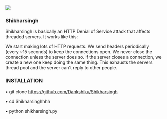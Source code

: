 ![](https://www.dropbox.com/s/h04alol5snf821z/icon.jpg?dl=0)
###                      Shikharsingh
Shikharsingh is basically an HTTP Denial of Service attack that affects threaded servers. It works like this:

We start making lots of HTTP requests.
We send headers periodically (every ~15 seconds) to keep the connections open.
We never close the connection unless the server does so. If the server closes a connection, we create a new one keep doing the same thing.
This exhausts the servers thread pool and the server can't reply to other people.

### INSTALLATION 
 • git clone https://github.com/Dankshiku/Shikharsingh

 • cd Shikharsinghhhh


 • python shikharsingh.py
<!--
**Shikharsinghhhh/Shikharsinghhhh** is a ✨ _special_ ✨ repository because its `README.md` (this file) appears on your GitHub profile.

Here are some ideas to get you started:

- 🔭 I’m currently working on ...
- 🌱 I’m currently learning ...
- 👯 I’m looking to collaborate on ...
- 🤔 I’m looking for help with ...
- 💬 Ask me about ...
- 📫 How to reach me: ...
- 😄 Pronouns: ...
- ⚡ Fun fact: ...
-->
